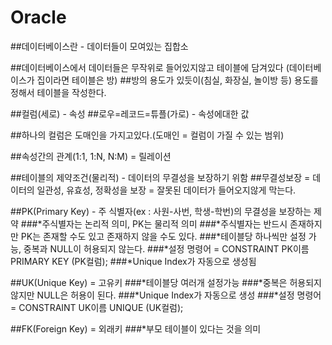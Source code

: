 # Oracle

##데이터베이스란 - 데이터들이 모여있는 집합소

##데이터베이스에서 데이터들은 무작위로 들어있지않고 테이블에 담겨있다 (데이터베이스가 집이라면 테이블은 방)
##방의 용도가 있듯이(침실, 화장실, 놀이방 등) 용도를 정해서 테이블을 작성한다.

##컬럼(세로) - 속성
##로우=레코드=튜플(가로) - 속성에대한 값

##하나의 컬럼은 도매인을 가지고있다.(도매인 = 컬럼이 가질 수 있는 범위)

##속성간의 관계(1:1, 1:N, N:M) = 릴레이션


##테이블의 제약조건(물리적) - 데이터의 무결성을 보장하기 위함
##무결성보장 = 데이터의 일관성, 유효성, 정확성을 보장 = 잘못된 데이터가 들어오지않게 막는다.

##PK(Primary Key) - 주 식별자(ex : 사원-사번, 학생-학번)의 무결성을 보장하는 제약
###*주식별자는 논리적 의미, PK는 물리적 의미
###*주식별자는 반드시 존재하지만 PK는 존재할 수도 있고 존재하지 않을 수도 있다.
###*테이블당 하나씩만 설정 가능, 중복과 NULL이 허용되지 않는다.
###*설정 명령어 = CONSTRAINT PK이름 PRIMARY KEY (PK컬럼);
###*Unique Index가 자동으로 생성됨

##UK(Unique Key) = 고유키
###*테이블당 여러개 설정가능
###*중복은 허용되지 않지만 NULL은 허용이 된다.
###*Unique Index가 자동으로 생성
###*설정 명령어 = CONSTRAINT UK이름 UNIQUE (UK컬럼);

##FK(Foreign Key) = 외래키
###*부모 테이블이 있다는 것을 의미
